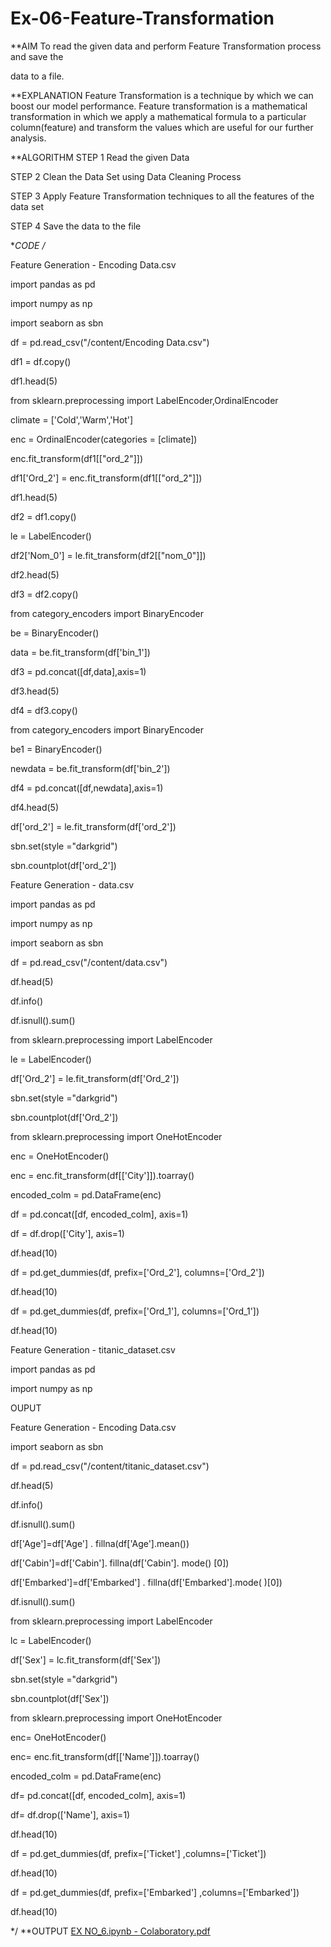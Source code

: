 # Ex-06-Feature-Transformation
**AIM
To read the given data and perform Feature Transformation process and save the

data to a file.

**EXPLANATION
Feature Transformation is a technique by which we can boost our model performance. Feature transformation is a mathematical transformation in which we apply a mathematical formula to a particular column(feature) and transform the values which are useful for our further analysis.

**ALGORITHM
STEP 1
Read the given Data

STEP 2
Clean the Data Set using Data Cleaning Process

STEP 3
Apply Feature Transformation techniques to all the features of the data set

STEP 4
Save the data to the file

**CODE
/*

Feature Generation - Encoding Data.csv

import pandas as pd

import numpy as np

import seaborn as sbn

df = pd.read_csv("/content/Encoding Data.csv")

df1 = df.copy()

df1.head(5)

from sklearn.preprocessing import LabelEncoder,OrdinalEncoder

climate = ['Cold','Warm','Hot']

enc = OrdinalEncoder(categories = [climate])

enc.fit_transform(df1[["ord_2"]])

df1['Ord_2'] = enc.fit_transform(df1[["ord_2"]])

df1.head(5)

df2 = df1.copy()

le = LabelEncoder()

df2['Nom_0'] = le.fit_transform(df2[["nom_0"]])

df2.head(5)

df3 = df2.copy()

from category_encoders import BinaryEncoder

be = BinaryEncoder()

data = be.fit_transform(df['bin_1'])

df3 = pd.concat([df,data],axis=1)

df3.head(5)

df4 = df3.copy()

from category_encoders import BinaryEncoder

be1 = BinaryEncoder()

newdata = be.fit_transform(df['bin_2'])

df4 = pd.concat([df,newdata],axis=1)

df4.head(5)

df['ord_2'] = le.fit_transform(df['ord_2'])

sbn.set(style ="darkgrid")

sbn.countplot(df['ord_2'])

Feature Generation - data.csv

import pandas as pd

import numpy as np

import seaborn as sbn

df = pd.read_csv("/content/data.csv")

df.head(5)

df.info()

df.isnull().sum()

from sklearn.preprocessing import LabelEncoder

le = LabelEncoder()

df['Ord_2'] = le.fit_transform(df['Ord_2'])

sbn.set(style ="darkgrid")

sbn.countplot(df['Ord_2'])

from sklearn.preprocessing import OneHotEncoder

enc = OneHotEncoder()

enc = enc.fit_transform(df[['City']]).toarray()

encoded_colm = pd.DataFrame(enc)

df = pd.concat([df, encoded_colm], axis=1)

df = df.drop(['City'], axis=1)

df.head(10)

df = pd.get_dummies(df, prefix=['Ord_2'], columns=['Ord_2'])

df.head(10)

df = pd.get_dummies(df, prefix=['Ord_1'], columns=['Ord_1'])

df.head(10)

Feature Generation - titanic_dataset.csv

import pandas as pd

import numpy as np

OUPUT

Feature Generation - Encoding Data.csv

import seaborn as sbn

df = pd.read_csv("/content/titanic_dataset.csv")

df.head(5)

df.info()

df.isnull().sum()

df['Age']=df['Age'] . fillna(df['Age'].mean())

df['Cabin']=df['Cabin']. fillna(df['Cabin']. mode() [0])

df['Embarked']=df['Embarked'] . fillna(df['Embarked'].mode( )[0])

df.isnull().sum()

from sklearn.preprocessing import LabelEncoder

lc = LabelEncoder()

df['Sex'] = lc.fit_transform(df['Sex'])

sbn.set(style ="darkgrid")

sbn.countplot(df['Sex'])

from sklearn.preprocessing import OneHotEncoder

enc= OneHotEncoder()

enc= enc.fit_transform(df[['Name']]).toarray()

encoded_colm = pd.DataFrame(enc)

df= pd.concat([df, encoded_colm], axis=1)

df= df.drop(['Name'], axis=1)

df.head(10)

df = pd.get_dummies(df, prefix=['Ticket'] ,columns=['Ticket'])

df.head(10)

df = pd.get_dummies(df, prefix=['Embarked'] ,columns=['Embarked'])

df.head(10)

*/
**OUTPUT
[EX NO_6.ipynb - Colaboratory.pdf](https://github.com/jawahar107/Ex-06-Feature-Transformation/files/11474512/EX.NO_6.ipynb.-.Colaboratory.pdf)

